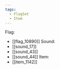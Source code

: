 ```yaml
---
tags:
  - FlagSet
  - Item
---
```

Flag:
- [[flag_10890]]
Sound:
- [[sound_17]]
- [[sound_43]]
- [[sound_44]]
Item:
- [[item_1142]]
